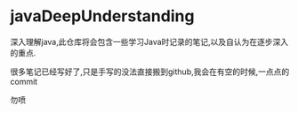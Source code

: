 # javaDeepUnderstanding
深入理解java,此仓库将会包含一些学习Java时记录的笔记,以及自认为在逐步深入的重点.<br />

很多笔记已经写好了,只是手写的没法直接搬到github,我会在有空的时候,一点点的commit<br />

勿喷
